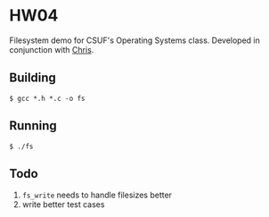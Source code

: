 # HW04

Filesystem demo for CSUF's Operating Systems class. Developed in conjunction with [Chris](https://github.com/cdnutter).

## Building
```text
$ gcc *.h *.c -o fs
```

## Running
```text
$ ./fs
```

## Todo

1. `fs_write` needs to handle filesizes better
1. write better test cases

